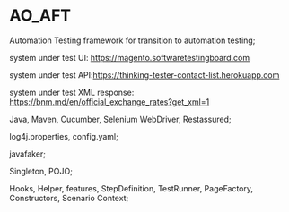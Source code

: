 # AO_AFT
Automation Testing framework for transition to automation testing;

system under test UI: https://magento.softwaretestingboard.com

system under test API:https://thinking-tester-contact-list.herokuapp.com

system under test XML response: https://bnm.md/en/official_exchange_rates?get_xml=1

Java, Maven, Cucumber, Selenium WebDriver, Restassured;

log4j.properties, config.yaml;

javafaker; 

Singleton, POJO;

Hooks, Helper, features, StepDefinition, TestRunner, PageFactory, Constructors, Scenario Context;
